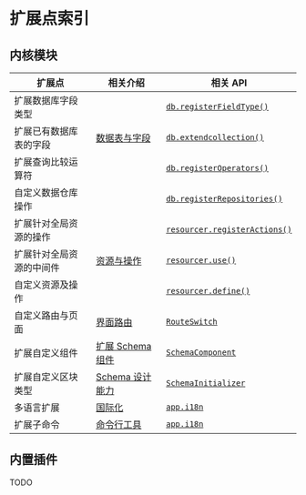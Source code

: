 # 扩展点索引

## 内核模块

<table>
  <thead>
    <tr>
      <th>扩展点</th>
      <th>相关介绍</th>
      <th>相关 API</th>
    </tr>
  </thead>
  <tbody>
    <tr>
      <td>扩展数据库字段类型</td>
      <td rowspan="3"><a href="/development/guide/collections-fields">数据表与字段</a></td>
      <td><a href="/api/database#registerfieldtypes"><code>db.registerFieldType()</code></a></td>
    </tr>
    <tr>
      <td>扩展已有数据库表的字段</td>
      <td><a href="/api/database#extendcollection"><code>db.extendcollection()</code></a></td>
    </tr>
    <tr>
      <td>扩展查询比较运算符</td>
      <td><a href="/api/database#registeroperators"><code>db.registerOperators()</code></a></td>
    </tr>
    <tr>
      <td>自定义数据仓库操作</td>
      <td></td>
      <td><a href="/api/database#registerrepositories"><code>db.registerRepositories()</code></a></td>
    </tr>
    <tr>
      <td>扩展针对全局资源的操作</td>
      <td rowspan="3"><a href="/development/guide/resources-actions">资源与操作</a></td>
      <td><a href="/api/resourcer#registeractions"><code>resourcer.registerActions()</code></a></td>
    </tr>
    <tr>
      <td>扩展针对全局资源的中间件</td>
      <td><a href="/api/resourcer#use"><code>resourcer.use()</code></a></td>
    </tr>
    <tr>
      <td>自定义资源及操作</td>
      <td><a href="/api/resourcer#define"><code>resourcer.define()</code></a></td>
    </tr>
    <tr>
      <td>自定义路由与页面</td>
      <td><a href="/development/guide/ui-router">界面路由</a></td>
      <td><a href="/api/client/route-switch"><code>RouteSwitch</code></a></td>
    </tr>
    <tr>
      <td>扩展自定义组件</td>
      <td><a href="/development/guide/ui-schema-designer/extending-schema-components">扩展 Schema 组件</a></td>
      <td><a href="/api/client/schema-designer/schema-component"><code>SchemaComponent</code></a>
      </td>
    </tr>
    <tr>
      <td>扩展自定义区块类型</td>
      <td><a href="/development/guide/ui-schema-designer/designable">Schema 设计能力</a></td>
      <td><a href="/api/client/schema-designer/schema-initializer"><code>SchemaInitializer</code></a></td>
    </tr>
    <tr>
      <td>多语言扩展</td>
      <td><a href="/development/guide/i18n">国际化</a></td>
      <td><a href="/api/server/application#i18n"><code>app.i18n</code></a></td>
    </tr>
    <tr>
      <td>扩展子命令</td>
      <td><a href="/development/guide/commands">命令行工具</a></td>
      <td><a href="/api/server/application#cli"><code>app.i18n</code></a></td>
    </tr>
  </tbody>
</table>

## 内置插件

TODO
